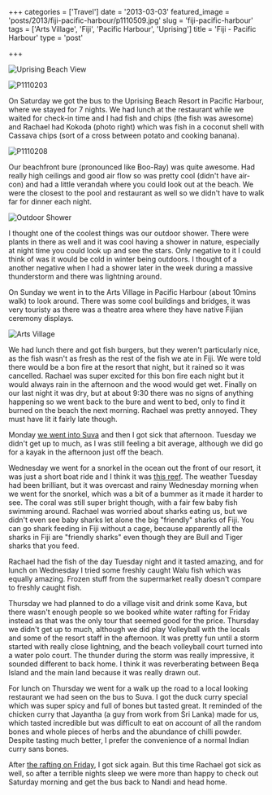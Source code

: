 +++
categories = ['Travel']
date = '2013-03-03'
featured_image = 'posts/2013/fiji-pacific-harbour/p1110509.jpg'
slug = 'fiji-pacific-harbour'
tags = ['Arts Village', 'Fiji', 'Pacific Harbour', 'Uprising']
title = 'Fiji - Pacific Harbour'
type = 'post'

+++

![Uprising Beach View](p1110509.jpg)

![P1110203](p1110203.jpg)

On Saturday we got the bus to the Uprising Beach Resort in Pacific Harbour, where we stayed for 7 nights. We had lunch at the restaurant while we waited for check-in time and I had fish and chips (the fish was awesome) and Rachael had Kokoda (photo right) which was fish in a coconut shell with Cassava chips (sort of a cross between potato and cooking banana).

![P1110208](p1110208.jpg)

Our beachfront bure (pronounced like Boo-Ray) was quite awesome. Had really high ceilings and good air flow so was pretty cool (didn't have air-con) and had a little verandah where you could look out at the beach. We were the closest to the pool and restaurant as well so we didn't have to walk far for dinner each night.

![Outdoor Shower](p1110244.jpg)

I thought one of the coolest things was our outdoor shower. There were plants in there as well and it was cool having a shower in nature, especially at night time you could look up and see the stars. Only negative to it I could think of was it would be cold in winter being outdoors. I thought of a another negative when I had a shower later in the week during a massive thunderstorm and there was lightning around.

On Sunday we went in to the Arts Village in Pacific Harbour (about 10mins walk) to look around. There was some cool buildings and bridges, it was very touristy as there was a theatre area where they have native Fijian ceremony displays.

![Arts Village](p1110231.jpg)

We had lunch there and got fish burgers, but they weren't particularly nice, as the fish wasn't as fresh as the rest of the fish we ate in Fiji. We were told there would be a bon fire at the resort that night, but it rained so it was cancelled. Rachael was super excited for this bon fire each night but it would always rain in the afternoon and the wood would get wet. Finally on our last night it was dry, but at about 9:30 there was no signs of anything happening so we went back to the bure and went to bed, only to find it burned on the beach the next morning. Rachael was pretty annoyed. They must have lit it fairly late though.

Monday [we went into Suva](fiji-suva) and then I got sick that afternoon. Tuesday we didn't get up to much, as I was still feeling a bit average, although we did go for a kayak in the afternoon just off the beach.

Wednesday we went for a snorkel in the ocean out the front of our resort, it was just a short boat ride and I think it was [this reef](http://goo.gl/maps/5UPlc). The weather Tuesday had been brilliant, but it was overcast and rainy Wednesday morning when we went for the snorkel, which was a bit of a bummer as it made it harder to see. The coral was still super bright though, with a fair few baby fish swimming around. Rachael was worried about sharks eating us, but we didn't even see baby sharks let alone the big "friendly" sharks of Fiji. You can go shark feeding in Fiji without a cage, because apparently all the sharks in Fiji are "friendly sharks" even though they are Bull and Tiger sharks that you feed.

Rachael had the fish of the day Tuesday night and it tasted amazing, and for lunch on Wednesday I tried some freshly caught Walu fish which was equally amazing. Frozen stuff from the supermarket really doesn't compare to freshly caught fish.

Thursday we had planned to do a village visit and drink some Kava, but there wasn't enough people so we booked white water rafting for Friday instead as that was the only tour that seemed good for the price. Thursday we didn't get up to much, although we did play Volleyball with the locals and some of the resort staff in the afternoon. It was pretty fun until a storm started with really close lightning, and the beach volleyball court turned into a water polo court. The thunder during the storm was really impressive, it sounded different to back home. I think it was reverberating between Beqa Island and the main land because it was really drawn out.

For lunch on Thursday we went for a walk up the road to a local looking restaurant we had seen on the bus to Suva. I got the duck curry special which was super spicy and full of bones but tasted great. It reminded of the chicken curry that Jayantha (a guy from work from Sri Lanka) made for us, which tasted incredible but was difficult to eat on account of all the random bones and whole pieces of herbs and the abundance of chilli powder. Despite tasting much better, I prefer the convenience of a normal Indian curry sans bones.

After [the rafting on Friday](fiji-rafting-upper-navua-river), I got sick again. But this time Rachael got sick as well, so after a terrible nights sleep we were more than happy to check out Saturday morning and get the bus back to Nandi and head home.